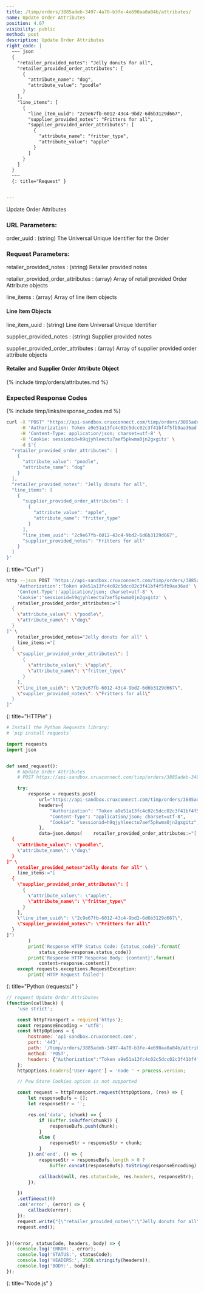 ```yaml
---
title: /timp/orders/3885adeb-3497-4a70-b3fe-4e690aa0a04b/attributes/
name: Update Order Attributes
position: 4.07
visibility: public
method: post
description: Update Order Attributes
right_code: |
  ~~~ json
  {
    "retailer_provided_notes": "Jelly donuts for all",
    "retailer_provided_order_attributes": [
      {
        "attribute_name": "dog",
        "attribute_value": "poodle"
      }
    ],
    "line_items": [
      {
        "line_item_uuid": "2c9e67fb-6012-43c4-9bd2-6d6b3129d667",
        "supplier_provided_notes": "Fritters for all",
        "supplier_provided_order_attributes": [
          {
            "attribute_name": "fritter_type",
            "attribute_value": "apple"
          }
        ]
      }
    ]
  }
  ~~~
  {: title="Request" }


---
```

Update Order Attributes

### URL Parameters:

order_uuid
: (string) The Universal Unique Identifier for the Order

### Request Parameters:

retailer_provided_notes
: (string) Retailer provided notes

retailer_provided_order_attributes
: (array) Array of retail provided Order Attribute objects

line_items
: (array) Array of line item objects

#### Line Item Objects

line_item_uuid
: (string) Line item Universal Unique Identifier

supplier_provided_notes
: (string) Supplier provided notes

supplier_provided_order_attributes
: (array) Array of supplier provided order attribute objects

#### Retailer and Supplier Order Attribute Object

{% include timp/orders/attributes.md %}

### Expected Response Codes

{% include timp/links/response_codes.md %}


~~~ bash
curl -X "POST" "https://api-sandbox.cruxconnect.com/timp/orders/3885adeb-3497-4a70-b3fe-4e690aa0a04b/attributes/" \
     -H 'Authorization: Token a9e51a13fc4c02c5dcc02c3f41bf4f5fb9aa36ad' \
     -H 'Content-Type: application/json; charset=utf-8' \
     -H 'Cookie: sessionid=h9qjyhleectu7aef5pkwma0jn2gxgitz' \
     -d $'{
  "retailer_provided_order_attributes": [
    {
      "attribute_value": "poodle",
      "attribute_name": "dog"
    }
  ],
  "retailer_provided_notes": "Jelly donuts for all",
  "line_items": [
    {
      "supplier_provided_order_attributes": [
        {
          "attribute_value": "apple",
          "attribute_name": "fritter_type"
        }
      ],
      "line_item_uuid": "2c9e67fb-6012-43c4-9bd2-6d6b3129d667",
      "supplier_provided_notes": "Fritters for all"
    }
  ]
}'

~~~
{: title="Curl" }

~~~ bash
http --json POST 'https://api-sandbox.cruxconnect.com/timp/orders/3885adeb-3497-4a70-b3fe-4e690aa0a04b/attributes/' \
    'Authorization':'Token a9e51a13fc4c02c5dcc02c3f41bf4f5fb9aa36ad' \
    'Content-Type':'application/json; charset=utf-8' \
    'Cookie':'sessionid=h9qjyhleectu7aef5pkwma0jn2gxgitz' \
    retailer_provided_order_attributes:="[
  {
    \"attribute_value\": \"poodle\",
    \"attribute_name\": \"dog\"
  }
]" \
    retailer_provided_notes="Jelly donuts for all" \
    line_items:="[
  {
    \"supplier_provided_order_attributes\": [
      {
        \"attribute_value\": \"apple\",
        \"attribute_name\": \"fritter_type\"
      }
    ],
    \"line_item_uuid\": \"2c9e67fb-6012-43c4-9bd2-6d6b3129d667\",
    \"supplier_provided_notes\": \"Fritters for all\"
  }
]"

~~~
{: title="HTTPie" }

~~~ python
# Install the Python Requests library:
# `pip install requests`

import requests
import json


def send_request():
    # Update Order Attributes
    # POST https://api-sandbox.cruxconnect.com/timp/orders/3885adeb-3497-4a70-b3fe-4e690aa0a04b/attributes/

    try:
        response = requests.post(
            url="https://api-sandbox.cruxconnect.com/timp/orders/3885adeb-3497-4a70-b3fe-4e690aa0a04b/attributes/",
            headers={
                "Authorization": "Token a9e51a13fc4c02c5dcc02c3f41bf4f5fb9aa36ad",
                "Content-Type": "application/json; charset=utf-8",
                "Cookie": "sessionid=h9qjyhleectu7aef5pkwma0jn2gxgitz",
            },
            data=json.dumps(    retailer_provided_order_attributes:="[
  {
    \"attribute_value\": \"poodle\",
    \"attribute_name\": \"dog\"
  }
]" \
    retailer_provided_notes="Jelly donuts for all" \
    line_items:="[
  {
    \"supplier_provided_order_attributes\": [
      {
        \"attribute_value\": \"apple\",
        \"attribute_name\": \"fritter_type\"
      }
    ],
    \"line_item_uuid\": \"2c9e67fb-6012-43c4-9bd2-6d6b3129d667\",
    \"supplier_provided_notes\": \"Fritters for all\"
  }
]")
        )
        print('Response HTTP Status Code: {status_code}'.format(
            status_code=response.status_code))
        print('Response HTTP Response Body: {content}'.format(
            content=response.content))
    except requests.exceptions.RequestException:
        print('HTTP Request failed')

~~~
{: title="Python (requests)" }

~~~ javascript
// request Update Order Attributes
(function(callback) {
    'use strict';

    const httpTransport = require('https');
    const responseEncoding = 'utf8';
    const httpOptions = {
        hostname: 'api-sandbox.cruxconnect.com',
        port: '443',
        path: '/timp/orders/3885adeb-3497-4a70-b3fe-4e690aa0a04b/attributes/',
        method: 'POST',
        headers: {"Authorization":"Token a9e51a13fc4c02c5dcc02c3f41bf4f5fb9aa36ad","Content-Type":"application/json; charset=utf-8","Cookie":"sessionid=h9qjyhleectu7aef5pkwma0jn2gxgitz"}
    };
    httpOptions.headers['User-Agent'] = 'node ' + process.version;

    // Paw Store Cookies option is not supported

    const request = httpTransport.request(httpOptions, (res) => {
        let responseBufs = [];
        let responseStr = '';

        res.on('data', (chunk) => {
            if (Buffer.isBuffer(chunk)) {
                responseBufs.push(chunk);
            }
            else {
                responseStr = responseStr + chunk;
            }
        }).on('end', () => {
            responseStr = responseBufs.length > 0 ?
                Buffer.concat(responseBufs).toString(responseEncoding) : responseStr;

            callback(null, res.statusCode, res.headers, responseStr);
        });

    })
    .setTimeout(0)
    .on('error', (error) => {
        callback(error);
    });
    request.write("{\"retailer_provided_notes\":\"Jelly donuts for all\",\"retailer_provided_order_attributes\":[{\"attribute_name\":\"dog\",\"attribute_value\":\"poodle\"}],\"line_items\":[{\"line_item_uuid\":\"2c9e67fb-6012-43c4-9bd2-6d6b3129d667\",\"supplier_provided_notes\":\"Fritters for all\",\"supplier_provided_order_attributes\":[{\"attribute_name\":\"fritter_type\",\"attribute_value\":\"apple\"}]}]}")
    request.end();


})((error, statusCode, headers, body) => {
    console.log('ERROR:', error);
    console.log('STATUS:', statusCode);
    console.log('HEADERS:', JSON.stringify(headers));
    console.log('BODY:', body);
});

~~~
{: title="Node.js" }
